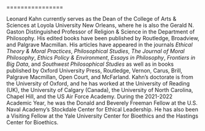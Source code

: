 ================

Leonard Kahn currently serves as the Dean of the College of Arts & Sciences at Loyola University New Orleans, where he
is also the Gerald N. Gaston Distinguished Professor of Religion & Science in the Department of Philosophy. His edited
books have been published by Routledge, Broadview, and Palgrave Macmillan. His articles have appeared in the journals
*Ethical Theory & Moral Practices*, *Philosophical Studies*, *The Journal of Moral Philosophy*, *Ethics Policy & Environment*,
*Essays in Philosophy*, *Frontiers in Big Data*, and *Southwest Philosophical Studies* as well as in books published by Oxford
University Press, Routledge, Vernon, Carus, Brill, Palgrave Macmillan, Open Court, and McFarland. Kahn’s doctorate is
from the University of Oxford, and he has worked at the University of Reading (UK), the University of Calgary (Canada),
the University of North Carolina, Chapel Hill, and the US Air Force Academy. During the 2021-2022 Academic Year, he was
the Donald and Beverely Freeman Fellow at the U.S. Naval Academy’s Stockdale Center for Ethical Leadership. He has also
been a Visiting Fellow at the Yale University Center for Bioethics and the Hastings Center for Bioethics. 
